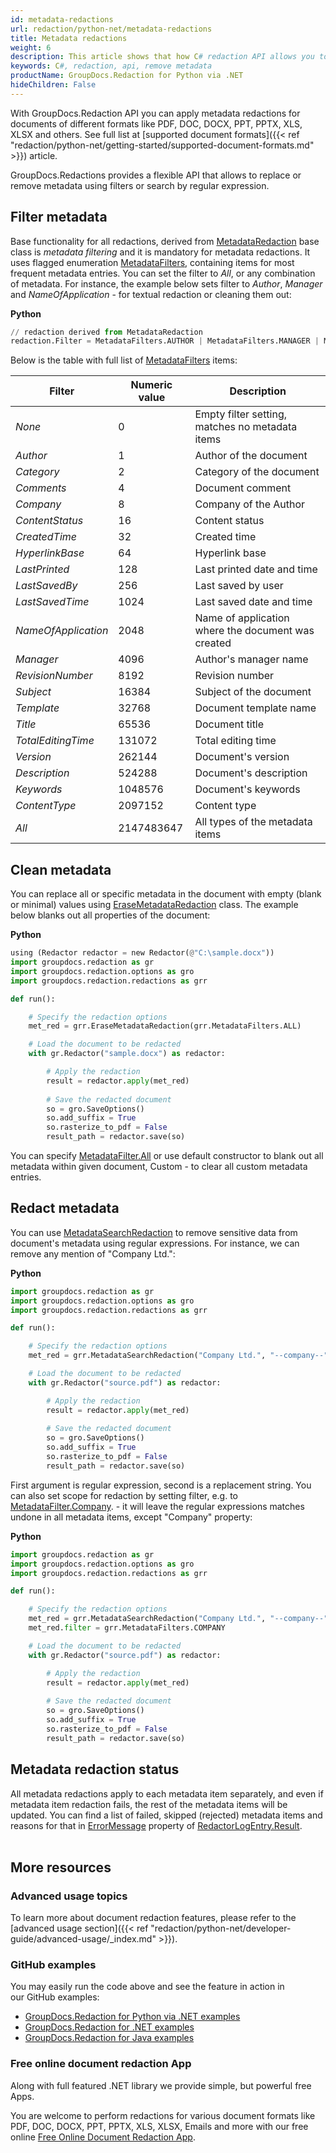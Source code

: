 ```yaml
---
id: metadata-redactions
url: redaction/python-net/metadata-redactions
title: Metadata redactions
weight: 6
description: This article shows that how C# redaction API allows you to replace or remove metadata using filters or search by regular expression.
keywords: C#, redaction, api, remove metadata
productName: GroupDocs.Redaction for Python via .NET
hideChildren: False
---
```

With GroupDocs.Redaction API you can apply metadata redactions for documents of different formats like PDF, DOC, DOCX, PPT, PPTX, XLS, XLSX and others. See full list at [supported document formats]({{< ref "redaction/python-net/getting-started/supported-document-formats.md" >}}) article.

GroupDocs.Redactions provides a flexible API that allows to replace or remove metadata using filters or search by regular expression.

## Filter metadata

Base functionality for all redactions, derived from [MetadataRedaction](https://reference.groupdocs.com/python-net/redaction/groupdocs.redaction.redactions/metadataredaction) base class is *metadata filtering* and it is mandatory for metadata redactions. It uses flagged enumeration [MetadataFilters](https://reference.groupdocs.com/python-net/redaction/groupdocs.redaction.redactions/metadatafilters), containing items for most frequent metadata entries. You can set the filter to *All*, or any combination of metadata. For instance, the example below sets filter to *Author*, *Manager* and *NameOfApplication* - for textual redaction or cleaning them out:

**Python**

```python
// redaction derived from MetadataRedaction
redaction.Filter = MetadataFilters.AUTHOR | MetadataFilters.MANAGER | MetadataFilters.NAME_OF_APPLICATION;
```

Below is the table with full list of [MetadataFilters](https://reference.groupdocs.com/python-net/redaction/groupdocs.redaction.redactions/metadatafilters) items:

| Filter | Numeric value | Description |
| --- | --- | --- |
| *None* | 0 | Empty filter setting, matches no metadata items |
| *Author* | 1 | Author of the document |
| *Category* | 2 | Category of the document |
| *Comments* | 4 | Document comment |
| *Company* | 8 | Company of the Author |
| *ContentStatus* | 16 | Content status |
| *CreatedTime* | 32 | Created time |
| *HyperlinkBase* | 64 | Hyperlink base |
| *LastPrinted* | 128 | Last printed date and time |
| *LastSavedBy* | 256 | Last saved by user |
| *LastSavedTime* | 1024 | Last saved date and time |
| *NameOfApplication* | 2048 | Name of application where the document was created |
| *Manager* | 4096 | Author's manager name |
| *RevisionNumber* | 8192 | Revision number |
| *Subject* | 16384 | Subject of the document |
| *Template* | 32768 | Document template name |
| *Title* | 65536 | Document title |
| *TotalEditingTime* | 131072 | Total editing time |
| *Version* | 262144 | Document's version |
| *Description* | 524288 | Document's description |
| *Keywords* | 1048576 | Document's keywords |
| *ContentType* | 2097152 | Content type |
| *All* | 2147483647 | All types of the metadata items |

## Clean metadata

You can replace all or specific metadata in the document with empty (blank or minimal) values using [EraseMetadataRedaction](https://reference.groupdocs.com/python-net/redaction/groupdocs.redaction.redactions/erasemetadataredaction) class. The example below blanks out all properties of the document:

**Python**

```python
using (Redactor redactor = new Redactor(@"C:\sample.docx"))
import groupdocs.redaction as gr
import groupdocs.redaction.options as gro
import groupdocs.redaction.redactions as grr

def run():

    # Specify the redaction options
    met_red = grr.EraseMetadataRedaction(grr.MetadataFilters.ALL)

    # Load the document to be redacted
    with gr.Redactor("sample.docx") as redactor:

        # Apply the redaction
        result = redactor.apply(met_red)
        
        # Save the redacted document
        so = gro.SaveOptions()
        so.add_suffix = True
        so.rasterize_to_pdf = False
        result_path = redactor.save(so)
```

You can specify [MetadataFilter.All](https://reference.groupdocs.com/python-net/redaction/groupdocs.redaction.redactions/metadatafilters) or use default constructor to blank out all metadata within given document, Custom - to clear all custom metadata entries.

## Redact metadata

You can use [MetadataSearchRedaction](https://reference.groupdocs.com/python-net/redaction/groupdocs.redaction.redactions/metadatasearchredaction) to remove sensitive data from document's metadata using regular expressions. For instance, we can remove any mention of "Company Ltd.":

**Python**

```python
import groupdocs.redaction as gr
import groupdocs.redaction.options as gro
import groupdocs.redaction.redactions as grr

def run():

    # Specify the redaction options
    met_red = grr.MetadataSearchRedaction("Company Ltd.", "--company--")

    # Load the document to be redacted
    with gr.Redactor("source.pdf") as redactor:

        # Apply the redaction
        result = redactor.apply(met_red)
        
        # Save the redacted document
        so = gro.SaveOptions()
        so.add_suffix = True
        so.rasterize_to_pdf = False
        result_path = redactor.save(so)
```

First argument is regular expression, second is a replacement string. You can also set scope for redaction by setting filter, e.g. to [MetadataFilter.Company](https://reference.groupdocs.com/python-net/redaction/groupdocs.redaction.redactions/metadatafilters). - it will leave the regular expressions matches undone in all metadata items, except "Company" property:

**Python**

```python
import groupdocs.redaction as gr
import groupdocs.redaction.options as gro
import groupdocs.redaction.redactions as grr

def run():

    # Specify the redaction options
    met_red = grr.MetadataSearchRedaction("Company Ltd.", "--company--")
    met_red.filter = grr.MetadataFilters.COMPANY

    # Load the document to be redacted
    with gr.Redactor("source.pdf") as redactor:

        # Apply the redaction
        result = redactor.apply(met_red)
        
        # Save the redacted document
        so = gro.SaveOptions()
        so.add_suffix = True
        so.rasterize_to_pdf = False
        result_path = redactor.save(so)
```

## Metadata redaction status

All metadata redactions apply to each metadata item separately, and even if metadata item redaction fails, the rest of the metadata items will be updated. You can find a list of failed, skipped (rejected) metadata items and reasons for that in [ErrorMessage](https://reference.groupdocs.com/python-net/redaction/groupdocs.redaction/redactionresult/properties/errormessage) property of [RedactorLogEntry.Result](https://reference.groupdocs.com/python-net/redaction/groupdocs.redaction/redactorlogentry/properties/result).  
 

## More resources

### Advanced usage topics

To learn more about document redaction features, please refer to the [advanced usage section]({{< ref "redaction/python-net/developer-guide/advanced-usage/_index.md" >}}).

### GitHub examples

You may easily run the code above and see the feature in action in our GitHub examples:

*   [GroupDocs.Redaction for Python via .NET examples](https://github.com/groupdocs-redaction/GroupDocs.Redaction-for-Python-via-.NET)
*   [GroupDocs.Redaction for .NET examples](https://github.com/groupdocs-redaction/GroupDocs.Redaction-for-.NET)
*   [GroupDocs.Redaction for Java examples](https://github.com/groupdocs-redaction/GroupDocs.Redaction-for-Java)
    

### Free online document redaction App

Along with full featured .NET library we provide simple, but powerful free Apps.

You are welcome to perform redactions for various document formats like PDF, DOC, DOCX, PPT, PPTX, XLS, XLSX, Emails and more with our free online [Free Online Document Redaction App](https://products.groupdocs.app/redaction).
